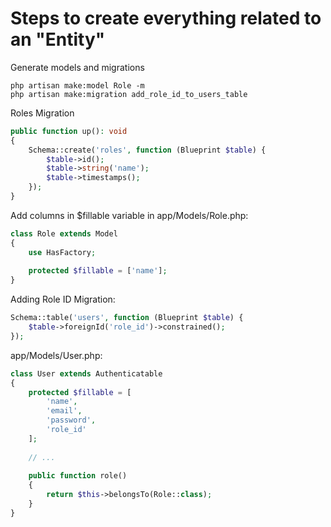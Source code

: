 
# Steps to create everything related to an "Entity"

Generate models and migrations
```
php artisan make:model Role -m
php artisan make:migration add_role_id_to_users_table
```

Roles Migration
```php
public function up(): void
{
    Schema::create('roles', function (Blueprint $table) {
        $table->id();
        $table->string('name');
        $table->timestamps();
    });
}
```

Add columns in $fillable variable in app/Models/Role.php:
```php
class Role extends Model
{
    use HasFactory;
 
    protected $fillable = ['name'];
}
```

Adding Role ID Migration:
```php
Schema::table('users', function (Blueprint $table) {
    $table->foreignId('role_id')->constrained();
});
```
app/Models/User.php:
```php
class User extends Authenticatable
{
    protected $fillable = [
        'name',
        'email',
        'password',
        'role_id' 
    ];
 
    // ...
 
    public function role()
    {
        return $this->belongsTo(Role::class);
    }
}
```
